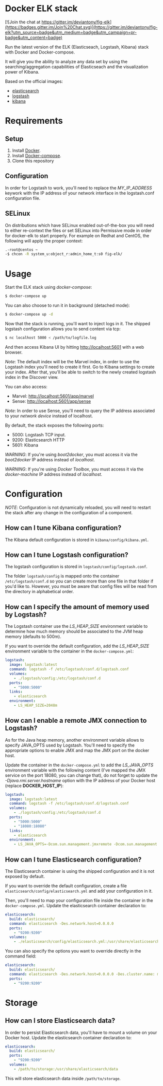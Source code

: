 # Docker ELK stack

[![Join the chat at https://gitter.im/deviantony/fig-elk](https://badges.gitter.im/Join%20Chat.svg)](https://gitter.im/deviantony/fig-elk?utm_source=badge&utm_medium=badge&utm_campaign=pr-badge&utm_content=badge)

Run the latest version of the ELK (Elasticseach, Logstash, Kibana) stack with Docker and Docker-compose.

It will give you the ability to analyze any data set by using the searching/aggregation capabilities of Elasticseach and the visualization power of Kibana.

Based on the official images:

* [elasticsearch](https://registry.hub.docker.com/_/elasticsearch/)
* [logstash](https://registry.hub.docker.com/_/logstash/)
* [kibana](https://registry.hub.docker.com/_/kibana/)

# Requirements

## Setup

1. Install [Docker](http://docker.io).
2. Install [Docker-compose](http://docs.docker.com/compose/install/).
3. Clone this repository

## Configuration

In order for Logstash to work, you'll need to replace the *MY_IP_ADDRESS* keywork with the IP address of your network interface in the logstash.conf configuration file.

## SELinux

On distributions which have SELinux enabled out-of-the-box you will need to either re-context the files or set SELinux into Permissive mode in order for docker-elk to start properly.
For example on Redhat and CentOS, the following will apply the proper context:

````bash
.-root@centos ~
-$ chcon -R system_u:object_r:admin_home_t:s0 fig-elk/
````

# Usage

Start the ELK stack using *docker-compose*:

```bash
$ docker-compose up
```

You can also choose to run it in background (detached mode):

```bash
$ docker-compose up -d
```

Now that the stack is running, you'll want to inject logs in it. The shipped logstash configuration allows you to send content via tcp:

```bash
$ nc localhost 5000 < /path/to/logfile.log
```

And then access Kibana UI by hitting [http://localhost:5601](http://localhost:5601) with a web browser.

*Note*: The default index will be the Marvel index, in order to use the Logstash index you'll need to create it first. Go to Kibana settings to create your index.
After that, you'll be able to switch to the newly created logstash index in the Discover view.

You can also access:
* Marvel: [http://localhost:5601/app/marvel](http://localhost:5601/app/marvel)
* Sense: [http://localhost:5601/app/sense](http://localhost:5601/app/sense)

*Note*: In order to use Sense, you'll need to query the IP address associated to your *network device* instead of localhost.

By default, the stack exposes the following ports:
* 5000: Logstash TCP input.
* 9200: Elasticsearch HTTP
* 5601: Kibana

*WARNING*: If you're using *boot2docker*, you must access it via the *boot2docker* IP address instead of *localhost*.

*WARNING*: If you're using *Docker Toolbox*, you must access it via the *docker-machine* IP address instead of *localhost*.

# Configuration

*NOTE*: Configuration is not dynamically reloaded, you will need to restart the stack after any change in the configuration of a component.

## How can I tune Kibana configuration?

The Kibana default configuration is stored in `kibana/config/kibana.yml`.

## How can I tune Logstash configuration?

The logstash configuration is stored in `logstash/config/logstash.conf`.

The folder `logstash/config` is mapped onto the container `/etc/logstash/conf.d` so you
can create more than one file in that folder if you'd like to. However, you must be aware that config files will be read from the directory in alphabetical order.

## How can I specify the amount of memory used by Logstash?

The Logstash container use the *LS_HEAP_SIZE* environment variable to determine how much memory should be associated to the JVM heap memory (defaults to 500m).

If you want to override the default configuration, add the *LS_HEAP_SIZE* environment variable to the container in the `docker-compose.yml`:

```yml
logstash:
  image: logstash:latest
  command: logstash -f /etc/logstash/conf.d/logstash.conf
  volumes:
    - ./logstash/config:/etc/logstash/conf.d
  ports:
    - "5000:5000"
  links:
    - elasticsearch
  environment:
    - LS_HEAP_SIZE=2048m
```

## How can I enable a remote JMX connection to Logstash?

As for the Java heap memory, another environment variable allows to specify JAVA_OPTS used by Logstash. You'll need to specify the appropriate options to enable JMX and map the JMX port on the docker host.

Update the container in the `docker-compose.yml` to add the *LS_JAVA_OPTS* environment variable with the following content (I've mapped the JMX service on the port 18080, you can change that), do not forget to update the *-Djava.rmi.server.hostname* option with the IP address of your Docker host (replace **DOCKER_HOST_IP**):

```yml
logstash:
  image: logstash:latest
  command: logstash -f /etc/logstash/conf.d/logstash.conf
  volumes:
    - ./logstash/config:/etc/logstash/conf.d
  ports:
    - "5000:5000"
    - "18080:18080"
  links:
    - elasticsearch
  environment:
    - LS_JAVA_OPTS=-Dcom.sun.management.jmxremote -Dcom.sun.management.jmxremote.ssl=false -Dcom.sun.management.jmxremote.authenticate=false -Dcom.sun.management.jmxremote.port=18080 -Dcom.sun.management.jmxremote.rmi.port=18080 -Djava.rmi.server.hostname=DOCKER_HOST_IP -Dcom.sun.management.jmxremote.local.only=false
```

## How can I tune Elasticsearch configuration?

The Elasticsearch container is using the shipped configuration and it is not exposed by default.

If you want to override the default configuration, create a file `elasticsearch/config/elasticsearch.yml` and add your configuration in it.

Then, you'll need to map your configuration file inside the container in the `docker-compose.yml`. Update the elasticsearch container declaration to:

```yml
elasticsearch:
  build: elasticsearch/
  command: elasticsearch -Des.network.host=0.0.0.0
  ports:
    - "9200:9200"
  volumes:
    - ./elasticsearch/config/elasticsearch.yml:/usr/share/elasticsearch/config/elasticsearch.yml
```

You can also specify the options you want to override directly in the command field:

```yml
elasticsearch:
  build: elasticsearch/
  command: elasticsearch -Des.network.host=0.0.0.0 -Des.cluster.name: my-cluster
  ports:
    - "9200:9200"
```

# Storage

## How can I store Elasticsearch data?

In order to persist Elasticsearch data, you'll have to mount a volume on your Docker host. Update the elasticsearch container declaration to:

```yml
elasticsearch:
  build: elasticsearch/
  ports:
    - "9200:9200"
  volumes:
    - /path/to/storage:/usr/share/elasticsearch/data
```

This will store elasticsearch data inside `/path/to/storage`.
